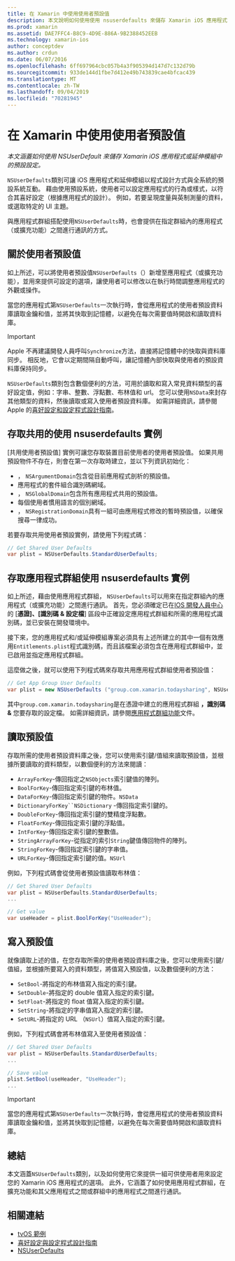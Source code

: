 ```yaml
---
title: 在 Xamarin 中使用使用者預設值
description: 本文說明如何使用使用 nsuserdefaults 來儲存 Xamarin iOS 應用程式或延伸模組中的預設設定。 它會描述高階使用 nsuserdefaults，並討論如何讀取和寫入值。
ms.prod: xamarin
ms.assetid: DAE7FFC4-B8C9-4D9E-886A-9B2388452EEB
ms.technology: xamarin-ios
author: conceptdev
ms.author: crdun
ms.date: 06/07/2016
ms.openlocfilehash: 6ff697964cbc057b4a3f905394d147d7c132d79b
ms.sourcegitcommit: 933de144d1fbe7d412e49b743839cae4bfcac439
ms.translationtype: MT
ms.contentlocale: zh-TW
ms.lasthandoff: 09/04/2019
ms.locfileid: "70281945"
---
```

# <a name="working-with-user-defaults-in-xamarinios"></a>在 Xamarin 中使用使用者預設值

_本文涵蓋如何使用 NSUserDefault 來儲存 Xamarin iOS 應用程式或延伸模組中的預設設定。_


`NSUserDefaults`類別可讓 iOS 應用程式和延伸模組以程式設計方式與全系統的預設系統互動。 藉由使用預設系統，使用者可以設定應用程式的行為或樣式，以符合其喜好設定（根據應用程式的設計）。 例如，若要呈現度量與英制測量的資料，或選取特定的 UI 主題。

與應用程式群組搭配使用`NSUserDefaults`時，也會提供在指定群組內的應用程式（或擴充功能）之間進行通訊的方式。

<a name="About-User-Defaults" />

## <a name="about-user-defaults"></a>關於使用者預設值

如上所述，可以將使用者預設值`NSUserDefaults`（）新增至應用程式（或擴充功能），並用來提供可設定的選項，讓使用者可以修改以在執行時間調整應用程式的外觀或操作。

當您的應用程式第`NSUserDefaults`一次執行時，會從應用程式的使用者預設資料庫讀取金鑰和值，並將其快取到記憶體，以避免在每次需要值時開啟和讀取資料庫。 

> [!IMPORTANT]
> Apple 不再建議開發人員呼叫`Synchronize`方法，直接將記憶體中的快取與資料庫同步。 相反地，它會以定期間隔自動呼叫，讓記憶體內部快取與使用者的預設資料庫保持同步。

`NSUserDefaults`類別包含數個便利的方法，可用於讀取和寫入常見資料類型的喜好設定值，例如：字串、整數、浮點數、布林值和 url。 您可以使用`NSData`來封存其他類型的資料，然後讀取或寫入使用者預設資料庫。 如需詳細資訊，請參閱 Apple 的[喜好設定和設定程式設計指南](https://developer.apple.com/library/mac/documentation/Cocoa/Conceptual/UserDefaults/Introduction/Introduction.html#//apple_ref/doc/uid/10000059i)。

<a name="Accessing-the-Shared-NSUserDefaults-Instance" />

## <a name="accessing-the-shared-nsuserdefaults-instance"></a>存取共用的使用 nsuserdefaults 實例 

[共用使用者預設值] 實例可讓您存取裝置目前使用者的使用者預設值。 如果共用預設物件不存在，則會在第一次存取時建立，並以下列資訊初始化：

- ， `NSArgumentDomain`包含從目前應用程式剖析的預設值。
- 應用程式的套件組合識別碼網域。
- ， `NSGlobalDomain`包含所有應用程式共用的預設值。
- 每個使用者慣用語言的個別網域。
- ， `NSRegistrationDomain`具有一組可由應用程式修改的暫時預設值，以確保搜尋一律成功。

若要存取共用使用者預設實例，請使用下列程式碼：

```csharp
// Get Shared User Defaults
var plist = NSUserDefaults.StandardUserDefaults;
```

<a name="Accessing-an-App-Group-NSUserDefaults-Instance" />

## <a name="accessing-an-app-group-nsuserdefaults-instance"></a>存取應用程式群組使用 nsuserdefaults 實例

如上所述，藉由使用應用程式群組， `NSUserDefaults`可以用來在指定群組內的應用程式（或擴充功能）之間進行通訊。 首先，您必須確定已在[IOS 開發人員中心](https://developer.apple.com/devcenter/ios/)的 [**憑證]、[識別碼 & 設定檔**] 區段中正確設定應用程式群組和所需的應用程式識別碼，並已安裝在開發環境中。

接下來，您的應用程式和/或延伸模組專案必須具有上述所建立的其中一個有效應用`Entitlements.plist`程式識別碼，而且該檔案必須包含在應用程式群組中，並已啟用並指定應用程式群組。

這麼做之後，就可以使用下列程式碼來存取共用應用程式群組使用者預設值：

```csharp
// Get App Group User Defaults
var plist = new NSUserDefaults ("group.com.xamarin.todaysharing", NSUserDefaultsType.SuiteName);
```

其中`group.com.xamarin.todaysharing`是在憑證中建立的應用程式群組 **，識別碼 &** 您要存取的設定檔。 如需詳細資訊，請參閱[應用程式群組功能](~/ios/deploy-test/provisioning/capabilities/app-groups-capabilities.md)文件。

<a name="Reading-Default-Values" />

## <a name="reading-default-values"></a>讀取預設值

存取所需的使用者預設資料庫之後，您可以使用索引鍵/值組來讀取預設值，並根據所要讀取的資料類型，以數個便利的方法來閱讀：

- `ArrayForKey`-傳回指定之`NSObjects`索引鍵值的陣列。
- `BoolForKey`-傳回指定索引鍵的布林值。
- `DataForKey`-傳回指定索引鍵的物件。`NSData`
- `DictionaryForKey``NSDictionary` -傳回指定索引鍵的。
- `DoubleForKey`-傳回指定索引鍵的雙精度浮點數。
- `FloatForKey`-傳回指定索引鍵的浮點值。
- `IntForKey`-傳回指定索引鍵的整數值。
- `StringArrayForKey`-從指定的索引`String`鍵值傳回物件的陣列。
- `StringForKey`-傳回指定索引鍵的字串值。
- `URLForKey`-傳回指定索引鍵的值。`NSUrl`

例如，下列程式碼會從使用者預設值讀取布林值：

```csharp
// Get Shared User Defaults
var plist = NSUserDefaults.StandardUserDefaults;
...

// Get value
var useHeader = plist.BoolForKey("UseHeader");

```

<a name="Writing-Default-Values" />

## <a name="writing-default-values"></a>寫入預設值

就像讀取上述的值，在您存取所需的使用者預設資料庫之後，您可以使用索引鍵/值組，並根據所要寫入的資料類型，將值寫入預設值，以及數個便利的方法：

- `SetBool`-將指定的布林值寫入指定的索引鍵。
- `SetDouble`-將指定的 double 值寫入指定的索引鍵。
- `SetFloat`-將指定的 float 值寫入指定的索引鍵。
- `SetString`-將指定的字串值寫入指定的索引鍵。
- `SetURL`-將指定的 URL （`NSUrl`）值寫入指定的索引鍵。

例如，下列程式碼會將布林值寫入至使用者預設值：

```csharp
// Get Shared User Defaults
var plist = NSUserDefaults.StandardUserDefaults;
...

// Save value
plist.SetBool(useHeader, "UseHeader");
...

```

> [!IMPORTANT]
> 當您的應用程式第`NSUserDefaults`一次執行時，會從應用程式的使用者預設資料庫讀取金鑰和值，並將其快取到記憶體，以避免在每次需要值時開啟和讀取資料庫。



<a name="Summary" />

## <a name="summary"></a>總結

本文涵蓋`NSUserDefaults`類別，以及如何使用它來提供一組可供使用者用來設定您的 Xamarin iOS 應用程式的選項。 此外，它涵蓋了如何使用應用程式群組，在擴充功能和其父應用程式之間或群組中的應用程式之間進行通訊。


## <a name="related-links"></a>相關連結

- [tvOS 範例](https://docs.microsoft.com/samples/browse/?products=xamarin&term=Xamarin.iOS+tvOS)
- [喜好設定與設定程式設計指南](https://developer.apple.com/library/mac/documentation/Cocoa/Conceptual/UserDefaults/Introduction/Introduction.html#//apple_ref/doc/uid/10000059i)
- [NSUserDefaults](https://developer.apple.com/library/mac/documentation/Cocoa/Reference/Foundation/Classes/NSUserDefaults_Class/#//apple_ref/doc/constant_group/NSUserDefaults_Domains)
